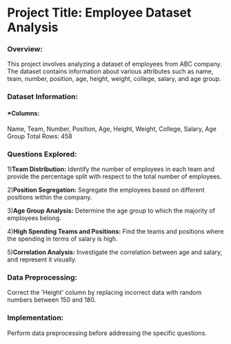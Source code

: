 
<h1>Project Title: Employee Dataset Analysis</h1>

<h3>Overview:</h3>
This project involves analyzing a dataset of employees from ABC company. The dataset contains information about various attributes such as name, team, number, position, age, height, weight, college, salary, and age group.

<h3>Dataset Information:</h3>

<h4>*Columns:</h4>
Name, Team, Number, Position, Age, Height, Weight, College, Salary, Age Group
Total Rows: 458


<h3>Questions Explored:</h3>


1)**Team Distribution:**
Identify the number of employees in each team and provide the percentage split with respect to the total number of employees.

2)**Position Segregation:**
Segregate the employees based on different positions within the company.

3)**Age Group Analysis:**
Determine the age group to which the majority of employees belong.

4)**High Spending Teams and Positions:**
Find the teams and positions where the spending in terms of salary is high.

5)**Correlation Analysis:**
Investigate the correlation between age and salary, and represent it visually.

<h3>Data Preprocessing:</h3>
Correct the 'Height' column by replacing incorrect data with random numbers between 150 and 180.

<h3>Implementation:</h3>
Perform data preprocessing before addressing the specific questions.

